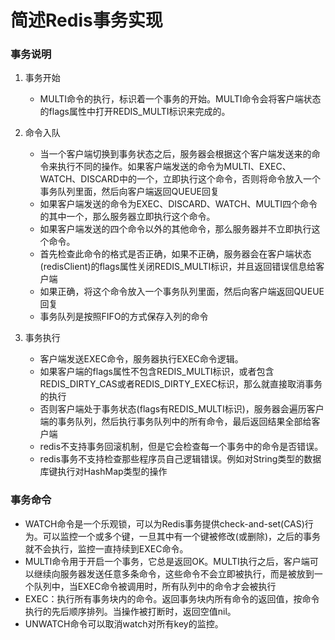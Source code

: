 # 简述Redis事务实现
### 事务说明
1. 事务开始
   - MULTI命令的执行，标识着一个事务的开始。MULTI命令会将客户端状态的flags属性中打开REDIS_MULTI标识来完成的。

2. 命令入队
   - 当一个客户端切换到事务状态之后，服务器会根据这个客户端发送来的命令来执行不同的操作。如果客户端发送的命令为MULTI、EXEC、WATCH、DISCARD中的一个，立即执行这个命令，否则将命令放入一个事务队列里面，然后向客户端返回QUEUE回复
   - 如果客户端发送的命令为EXEC、DISCARD、WATCH、MULTI四个命令的其中一个，那么服务器立即执行这个命令。
   - 如果客户端发送的四个命令以外的其他命令，那么服务器并不立即执行这个命令。
   - 首先检查此命令的格式是否正确，如果不正确，服务器会在客户端状态(redisClient)的flags属性关闭REDIS_MULTI标识，并且返回错误信息给客户端
   - 如果正确，将这个命令放入一个事务队列里面，然后向客户端返回QUEUE回复
   - 事务队列是按照FIFO的方式保存入列的命令
3. 事务执行
   - 客户端发送EXEC命令，服务器执行EXEC命令逻辑。
   - 如果客户端的flags属性不包含REDIS_MULTI标识，或者包含REDIS_DIRTY_CAS或者REDIS_DIRTY_EXEC标识，那么就直接取消事务的执行
   - 否则客户端处于事务状态(flags有REDIS_MULTI标识)，服务器会遍历客户端的事务队列，然后执行事务队列中的所有命令，最后返回结果全部给客户端
   - redis不支持事务回滚机制，但是它会检查每一个事务中的命令是否错误。
   - redis事务不支持检查那些程序员自己逻辑错误。例如对String类型的数据库键执行对HashMap类型的操作

### 事务命令
- WATCH命令是一个乐观锁，可以为Redis事务提供check-and-set(CAS)行为。可以监控一个或多个键，一旦其中有一个键被修改(或删除)，之后的事务就不会执行，监控一直持续到EXEC命令。
- MULTI命令用于开启一个事务，它总是返回OK。MULTI执行之后，客户端可以继续向服务器发送任意多条命令，这些命令不会立即被执行，而是被放到一个队列中，当EXEC命令被调用时，所有队列中的命令才会被执行
- EXEC：执行所有事务块内的命令。返回事务块内所有命令的返回值，按命令执行的先后顺序排列。当操作被打断时，返回空值nil。
- UNWATCH命令可以取消watch对所有key的监控。
